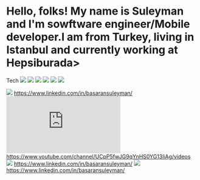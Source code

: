 # Hello, folks! My name is Suleyman and I'm sowftware engineer/Mobile developer.I am from Turkey, living in Istanbul and currently working at Hepsiburada>

Tech
![](https://img.shields.io/badge/Code-Kotlin-informational?style=flat&logo=<LOGO_NAME>&logoColor=black&color=yellow)
![](https://img.shields.io/badge/Code-Java-informational?style=flat&logo=<LOGO_NAME>&logoColor=black&color=yellow)
![](https://img.shields.io/badge/Code-ReactNative-informational?style=flat&logo=<LOGO_NAME>&logoColor=black&color=yellow)
![](https://img.shields.io/badge/Code-NodeJS-informational?style=flat&logo=<LOGO_NAME>&logoColor=black&color=yellow)
![](https://img.shields.io/badge/OS-MacOS-informational?style=flat&logo=<LOGO_NAME>&logoColor=black&color=yellow)
![](https://img.shields.io/badge/OS-Microsoft-informational?style=flat&logo=<LOGO_NAME>&logoColor=black&color=yellow)


![](https://icons.iconarchive.com/icons/sicons/basic-round-social/16/linkedin-icon.png)  https://www.linkedin.com/in/basaransuleyman/
![](https://iconarchive.com/show/simply-styled-icons-by-dakirby309/YouTube-icon.html)  https://www.youtube.com/channel/UCpP5fwJG9qYnHS0YG13liAg/videos
![](https://icons.iconarchive.com/icons/sicons/basic-round-social/16/linkedin-icon.png)  https://www.linkedin.com/in/basaransuleyman/
![](https://icons.iconarchive.com/icons/sicons/basic-round-social/16/linkedin-icon.png)  https://www.linkedin.com/in/basaransuleyman/
